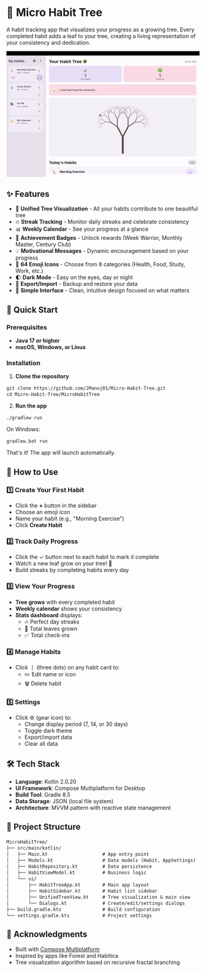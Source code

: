 
# 🌳 Micro Habit Tree

A habit tracking app that visualizes your progress as a growing tree. Every completed habit adds a leaf to your tree, creating a living representation of your consistency and dedication.

![App Screenshot](habit-tree-demo.png)


## ✨ Features

- 🌱 **Unified Tree Visualization** - All your habits contribute to one beautiful tree
- 🔥 **Streak Tracking** - Monitor daily streaks and celebrate consistency
- 📊 **Weekly Calendar** - See your progress at a glance
- 🎯 **Achievement Badges** - Unlock rewards (Week Warrior, Monthly Master, Century Club)
- 💡 **Motivational Messages** - Dynamic encouragement based on your progress
- 🎨 **64 Emoji Icons** - Choose from 8 categories (Health, Food, Study, Work, etc.)
- 🌓 **Dark Mode** - Easy on the eyes, day or night
- 💾 **Export/Import** - Backup and restore your data
- 📱 **Simple Interface** - Clean, intuitive design focused on what matters

## 🚀 Quick Start

### Prerequisites
- **Java 17 or higher** 
- **macOS, Windows, or Linux**

### Installation

1. **Clone the repository**
```
git clone https://github.com/JManoj01/Micro-Habit-Tree.git
cd Micro-Habit-Tree/MicroHabitTree
```

2. **Run the app**
```
./gradlew run
```

On Windows:
```
gradlew.bat run
```

That's it! The app will launch automatically.

## 📖 How to Use

### 1️⃣ Create Your First Habit
- Click the **+** button in the sidebar
- Choose an emoji icon
- Name your habit (e.g., "Morning Exercise")
- Click **Create Habit**

### 2️⃣ Track Daily Progress
- Click the ✓ button next to each habit to mark it complete
- Watch a new leaf grow on your tree! 🍃
- Build streaks by completing habits every day

### 3️⃣ View Your Progress
- **Tree grows** with every completed habit
- **Weekly calendar** shows your consistency
- **Stats dashboard** displays:
  - 🔥 Perfect day streaks
  - 🍃 Total leaves grown
  - ✅ Total check-ins

### 4️⃣ Manage Habits
- Click **⋮** (three dots) on any habit card to:
  - ✏️ Edit name or icon
  - 🗑️ Delete habit

### 5️⃣ Settings
- Click ⚙️ (gear icon) to:
  - Change display period (7, 14, or 30 days)
  - Toggle dark theme
  - Export/import data
  - Clear all data

## 🛠️ Tech Stack

- **Language**: Kotlin 2.0.20
- **UI Framework**: Compose Multiplatform for Desktop
- **Build Tool**: Gradle 8.5
- **Data Storage**: JSON (local file system)
- **Architecture**: MVVM pattern with reactive state management

## 📂 Project Structure

```
MicroHabitTree/
├── src/main/kotlin/
│   ├── Main.kt                    # App entry point
│   ├── Models.kt                  # Data models (Habit, AppSettings)
│   ├── HabitRepository.kt         # Data persistence
│   ├── HabitViewModel.kt          # Business logic
│   └── ui/
│       ├── HabitTreeApp.kt        # Main app layout
│       ├── HabitSidebar.kt        # Habit list sidebar
│       ├── UnifiedTreeView.kt     # Tree visualization & main view
│       └── Dialogs.kt             # Create/edit/settings dialogs
├── build.gradle.kts               # Build configuration
└── settings.gradle.kts            # Project settings
```

## 🙏 Acknowledgments

- Built with [Compose Multiplatform](https://www.jetbrains.com/lp/compose-multiplatform/)
- Inspired by apps like Forest and Habitica
- Tree visualization algorithm based on recursive fractal branching

